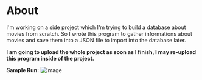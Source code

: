 # About
I'm working on a side project which I'm trying to build a database about movies from scratch.
So I wrote this program to gather informations about movies and save them into a JSON file to import into the database later.

**I am going to upload the whole project as soon as I finish, I may re-upload this program inside of the project.**

**Sample Run:**
![image](https://user-images.githubusercontent.com/68559468/202875888-e3b19819-2cf4-4f33-b14f-40ff25c1421c.png)
